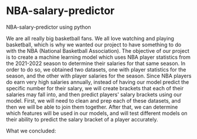 # NBA-salary-predictor
NBA-salary-predictor using python


We are all really big basketball fans. We all love watching and playing basketball, which is why we wanted our project to have something to do with the NBA (National Basketball Association). The objective of our project is to create a machine learning model which uses NBA player statistics from the 2021-2022 season to determine their salaries for that same season. In order to do so, we obtained two datasets, one with player statistics for the season, and the other with player salaries for the season. Since NBA players do earn very high salaries annually, instead of having our model predict the specific number for their salary, we will create brackets that each of their salaries may fall into, and then predict players' salary brackets using our model. First, we will need to clean and prep each of these datasets, and then we will be able to join them together. After that, we can determine which features will be used in our models, and will test different models on their ability to predict the salary bracket of a player accurately.

What we concluded:
